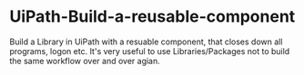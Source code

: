 # UiPath-Build-a-reusable-component
Build a Library in UiPath with a resuable component, that closes down all programs, logon etc.
It's very useful to use Libraries/Packages not to build the same workflow over and over agian.
